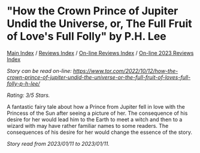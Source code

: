 # "How the Crown Prince of Jupiter Undid the Universe, or, The Full Fruit of Love's Full Folly" by P.H. Lee

[Main Index](../../../README.md) / [Reviews Index](../../README.md) / [On-line Reviews Index](../README.md) / [On-line 2023 Reviews Index](README.md)

*Story can be read on-line: <https://www.tor.com/2022/10/12/how-the-crown-prince-of-jupiter-undid-the-universe-or-the-full-fruit-of-loves-full-folly-p-h-lee/>*

*Rating: 3/5 Stars.*

A fantastic fairy tale about how a Prince from Jupiter fell in love with the Princess of the Sun after seeing a picture of her. The consequence of his desire for her would lead him to the Earth to meet a witch and then to a wizard with may have rather familiar names to some readers. The consequences of his desire for her would change the essence of the story.

*Story read from 2023/01/11 to 2023/01/11.*
